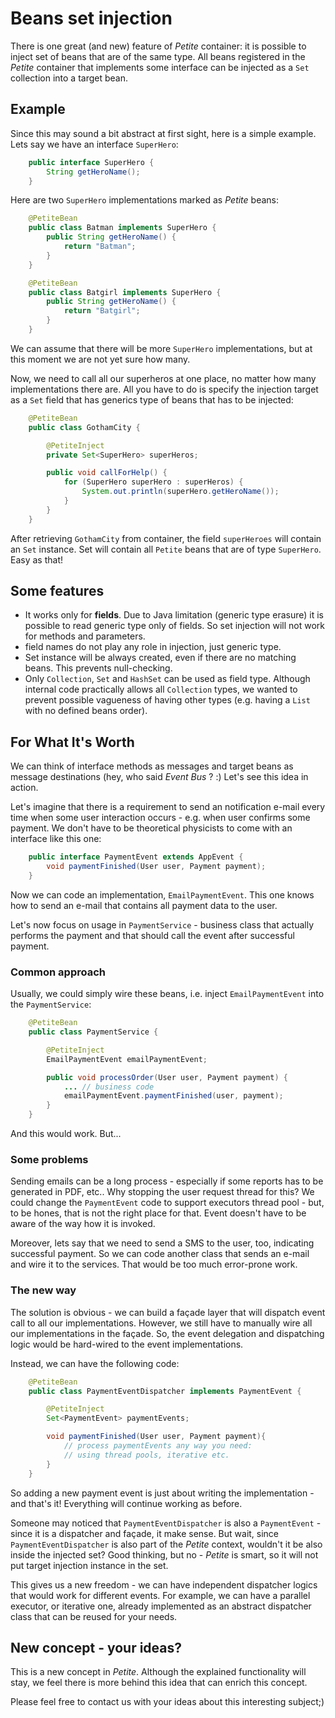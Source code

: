 # Beans set injection

There is one great (and new) feature of *Petite* container: it is
possible to inject set of beans that are of the same type. All beans
registered in the *Petite* container that implements some interface can
be injected as a `Set` collection into a target bean.

## Example

Since this may sound a bit abstract at first sight, here is a simple
example. Lets say we have an interface `SuperHero`:

~~~~~ java
    public interface SuperHero {
    	String getHeroName();
    }
~~~~~

Here are two `SuperHero` implementations marked as *Petite* beans:

~~~~~ java
    @PetiteBean
    public class Batman implements SuperHero {
    	public String getHeroName() {
    		return "Batman";
    	}
    }

    @PetiteBean
    public class Batgirl implements SuperHero {
    	public String getHeroName() {
    		return "Batgirl";
    	}
    }
~~~~~

We can assume that there will be more `SuperHero` implementations, but
at this moment we are not yet sure how many.

Now, we need to call all our superheros at one place, no matter how many
implementations there are. All you have to do is specify the injection
target as a `Set` field that has generics type of beans that has to be
injected:

~~~~~ java
    @PetiteBean
    public class GothamCity {

    	@PetiteInject
    	private Set<SuperHero> superHeros;

    	public void callForHelp() {
    		for (SuperHero superHero : superHeros) {
    			System.out.println(superHero.getHeroName());
    		}
    	}
    }
~~~~~

After retrieving `GothamCity` from container, the field `superHeroes`
will contain an `Set` instance. Set will contain all `Petite` beans that
are of type `SuperHero`. Easy as that!

## Some features

* It works only for **fields**. Due to Java limitation (generic type
  erasure) it is possible to read generic type only of fields. So set
  injection will not work for methods and parameters.
* field names do not play any role in injection, just generic type.
* Set instance will be always created, even if there are no matching
  beans. This prevents null-checking.
* Only `Collection`, `Set` and `HashSet` can be used as field type.
  Although internal code practically allows all `Collection` types, we
  wanted to prevent possible vagueness of having other types (e.g.
  having a `List` with no defined beans order).

## For What It's Worth

We can think of interface methods as messages and target beans as
message destinations (hey, who said *Event Bus* ? :) Let's see this
idea in action.

Let's imagine that there is a requirement to send an notification
e-mail every time when some user interaction occurs - e.g. when user
confirms some payment. We don't have to be theoretical physicists to
come with an interface like this one:

~~~~~ java
    public interface PaymentEvent extends AppEvent {
    	void paymentFinished(User user, Payment payment);
    }
~~~~~

Now we can code an implementation, `EmailPaymentEvent`. This one knows
how to send an e-mail that contains all payment data to the user.

Let's now focus on usage in `PaymentService` - business class that
actually performs the payment and that should call the event after
successful payment.

### Common approach

Usually, we could simply wire these beans, i.e. inject
`EmailPaymentEvent` into the `PaymentService`\:

~~~~~ java
    @PetiteBean
    public class PaymentService {

    	@PetiteInject
    	EmailPaymentEvent emailPaymentEvent;

    	public void processOrder(User user, Payment payment) {
    		...	// business code
    		emailPaymentEvent.paymentFinished(user, payment);
    	}
    }
~~~~~

And this would work. But...

### Some problems

Sending emails can be a long process - especially if some reports has to
be generated in PDF, etc.. Why stopping the user request thread for
this? We could change the `PaymentEvent` code to support executors
thread pool - but, to be hones, that is not the right place for that.
Event doesn't have to be aware of the way how it is invoked.

Moreover, lets say that we need to send a SMS to the user, too,
indicating successful payment. So we can code another class that sends
an e-mail and wire it to the services. That would be too much
error-prone work.

### The new way

The solution is obvious - we can build a façade layer that will
dispatch event call to all our implementations. However, we still have
to manually wire all our implementations in the façade. So, the event
delegation and dispatching logic would be hard-wired to the event
implementations.

Instead, we can have the following code:

~~~~~ java
    @PetiteBean
    public class PaymentEventDispatcher implements PaymentEvent {

    	@PetiteInject
    	Set<PaymentEvent> paymentEvents;

    	void paymentFinished(User user, Payment payment){
    		// process paymentEvents any way you need:
    		// using thread pools, iterative etc.
    	}
    }
~~~~~

So adding a new payment event is just about writing the implementation -
and that's it! Everything will continue working as before.

Someone may noticed that `PaymentEventDispatcher` is also a
`PaymentEvent` - since it is a dispatcher and façade, it make sense.
But wait, since `PaymentEventDispatcher` is also part of the *Petite*
context, wouldn\'t it be also inside the injected set? Good thinking,
but no - *Petite* is smart, so it will not put target injection instance
in the set.

This gives us a new freedom - we can have independent dispatcher logics
that would work for different events. For example, we can have a
parallel executor, or iterative one, already implemented as an abstract
dispatcher class that can be reused for your needs.

## New concept - your ideas?

This is a new concept in *Petite*. Although the explained functionality
will stay, we feel there is more behind this idea that can enrich this
concept.

Please feel free to contact us with your ideas about this interesting
subject;)
